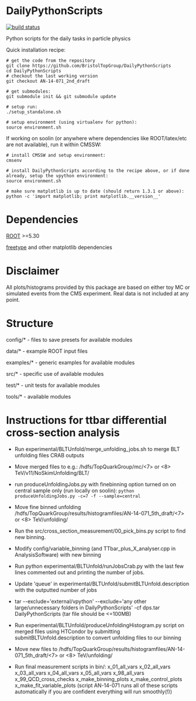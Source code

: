 DailyPythonScripts
==================
[![build status](https://travis-ci.org/BristolTopGroup/DailyPythonScripts.png)](https://travis-ci.org/BristolTopGroup/DailyPythonScripts)

Python scripts for the daily tasks in particle physics

Quick installation recipe:
```
# get the code from the repository
git clone https://github.com/BristolTopGroup/DailyPythonScripts
cd DailyPythonScripts
# checkout the last working version
git checkout AN-14-071_2nd_draft

# get submodules:
git submodule init && git submodule update

# setup run:
./setup_standalone.sh

# setup environment (using virtualenv for python):
source environment.sh
```

If working on soolin (or anywhere where dependencies like ROOT/latex/etc are not available), run it within CMSSW:

```
# install CMSSW and setup environment:
cmsenv

# install DailyPythonScripts according to the recipe above, or if done already, setup the vpython environment:
source environment.sh

# make sure matplotlib is up to date (should return 1.3.1 or above):
python -c 'import matplotlib; print matplotlib.__version__'
```

Dependencies
==================
[ROOT](http://root.cern.ch) >=5.30

[freetype](http://www.freetype.org) and other matplotlib dependencies

Disclaimer
==================
All plots/histograms provided by this package are based on either toy MC or simulated events from the CMS experiment.
Real data is not included at any point.

Structure
==================
config/* - files to save presets for available modules

data/* - example ROOT input files

examples/* - generic examples for available modules

src/* - specific use of available modules

test/* - unit tests for available modules

tools/* - available modules

Instructions for ttbar differential cross-section analysis
==================

- Run experimental/BLTUnfold/merge_unfolding_jobs.sh to merge BLT unfolding files CRAB outputs
- Move merged files to e.g.: /hdfs/TopQuarkGroup/mc/<7> or <8> TeV/v11/NoSkimUnfolding/BLT/
- run produceUnfoldingJobs.py with finebinning option turned on on central sample only (run locally on soolin): ```python produceUnfoldingJobs.py -c=7 -f --sample=central```
- Move fine binned unfolding /hdfs/TopQuarkGroup/results/histogramfiles/AN-14-071_5th_draft/<7> or <8> TeV/unfolding/
- Run the src/cross_section_measurement/00_pick_bins.py script to find new binning.
- Modify config/variable_binning (and TTbar_plus_X_analyser.cpp in AnalysisSoftware) with new binning
- Run python experimental/BLTUnfold/runJobsCrab.py with the last few lines commented out and printing the number of jobs.
- Update 'queue' in experimental/BLTUnfold/submitBLTUnfold.description with the outputted number of jobs
- tar --exclude='external/vpython' --exclude='any other large/unnecessary folders in DailyPythonScripts' -cf dps.tar DailyPythonScripts (tar file should be <=100MB)
- Run experimental/BLTUnfold/produceUnfoldingHistogram.py script on merged files using HTCondor by submitting submitBLTUnfold.description to convert unfolding files to our binning
- Move new files to /hdfs/TopQuarkGroup/results/histogramfiles/AN-14-071_5th_draft/<7> or <8> TeV/unfolding/

- Run final measurement scripts in bin/:
x_01_all_vars
x_02_all_vars
x_03_all_vars
x_04_all_vars
x_05_all_vars
x_98_all_vars
x_99_QCD_cross_checks
x_make_binning_plots
x_make_control_plots
x_make_fit_variable_plots
(script AN-14-071 runs all of these scripts automatically if you are confident everything will run smoothly(!))
